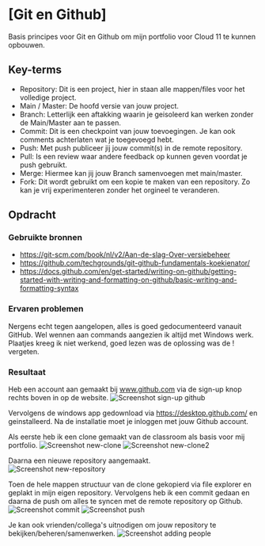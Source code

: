 # [Git en Github]
Basis principes voor Git en Github om mijn portfolio voor Cloud 11 te kunnen opbouwen.

## Key-terms
- Repository: Dit is een project, hier in staan alle mappen/files voor het volledige project.
- Main / Master: De hoofd versie van jouw project.
- Branch: Letterlijk een aftakking waarin je geisoleerd kan werken zonder de Main/Master aan te passen.
- Commit: Dit is een checkpoint van jouw toevoegingen. Je kan ook comments achterlaten wat je toegevoegd hebt. 
- Push: Met push publiceer jij jouw commit(s) in de remote repository. 
- Pull: Is een review waar andere feedback op kunnen geven voordat je push gebruikt. 
- Merge: Hiermee kan jij jouw Branch samenvoegen met main/master. 
- Fork: Dit wordt gebruikt om een kopie te maken van een repository. Zo kan je vrij experimenteren zonder het orgineel te veranderen. 

## Opdracht
### Gebruikte bronnen
- https://git-scm.com/book/nl/v2/Aan-de-slag-Over-versiebeheer
- https://github.com/techgrounds/git-github-fundamentals-koekienator/
- https://docs.github.com/en/get-started/writing-on-github/getting-started-with-writing-and-formatting-on-github/basic-writing-and-formatting-syntax

### Ervaren problemen
Nergens echt tegen aangelopen, alles is goed gedocumenteerd vanauit GitHub.
Wel wennen aan commands aangezien ik altijd met Windows werk. 
Plaatjes kreeg ik niet werkend, goed lezen was de oplossing was de ! vergeten.


### Resultaat
Heb een account aan gemaakt bij www.github.com via de sign-up knop rechts boven in op de website.
![Screenshot sign-up github](../00_includes/GitHub01/sign-up-button.jpg)

Vervolgens de windows app gedownload via https://desktop.github.com/ en geinstalleerd. 
Na de installatie moet je inloggen met jouw Github account. 

Als eerste heb ik een clone gemaakt van de classroom als basis voor mij portfolio.
![Screenshot new-clone](../00_includes/GitHub01/new-clone.jpg)
![Screenshot new-clone2](../00_includes/GitHub01/new-clone2.jpg)

Daarna een nieuwe repository aangemaakt.  
![Screenshot new-repository](../00_includes/GitHub01/new-repository.jpg)

Toen de hele mappen structuur van de clone gekopierd via file explorer en geplakt in mijn eigen repository. 
Vervolgens heb ik een commit gedaan en daarna de push om alles te syncen met de remote repository op Github.  
![Screenshot commit](../00_includes/GitHub01/commit.jpg)
![Screenshot push](../00_includes/GitHub01/push.jpg)

Je kan ook vrienden/collega's uitnodigen om jouw repository te bekijken/beheren/samenwerken.
![Screenshot adding people](../00_includes/GitHub01/How%20to%20add%20people.jpg)

